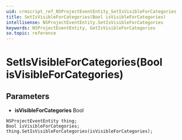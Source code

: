 ```yaml
---
uid: crmscript_ref_NSProjectEventEntity_SetIsVisibleForCategories
title: SetIsVisibleForCategories(Bool isVisibleForCategories)
intellisense: NSProjectEventEntity.SetIsVisibleForCategories
keywords: NSProjectEventEntity, GetIsVisibleForCategories
so.topic: reference
---
```


# SetIsVisibleForCategories(Bool isVisibleForCategories)

## Parameters

* **isVisibleForCategories** Bool

```crmscript
NSProjectEventEntity thing;
Bool isVisibleForCategories;
thing.SetIsVisibleForCategories(isVisibleForCategories);
```

